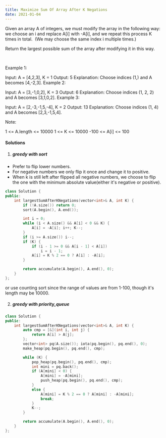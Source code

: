 ```yaml
---
title: Maximize Sum Of Array After K Negations
date: 2021-01-04
---
```

Given an array A of integers, we must modify the array in the following way: we choose an i and replace A[i] with -A[i], and we repeat this process K times in total.  (We may choose the same index i multiple times.)

Return the largest possible sum of the array after modifying it in this way.

 

Example 1:

Input: A = [4,2,3], K = 1
Output: 5
Explanation: Choose indices (1,) and A becomes [4,-2,3].
Example 2:

Input: A = [3,-1,0,2], K = 3
Output: 6
Explanation: Choose indices (1, 2, 2) and A becomes [3,1,0,2].
Example 3:

Input: A = [2,-3,-1,5,-4], K = 2
Output: 13
Explanation: Choose indices (1, 4) and A becomes [2,3,-1,5,4].
 

Note:

1 <= A.length <= 10000
1 <= K <= 10000
-100 <= A[i] <= 100

#### Solutions

1. ##### greedy with sort

- Prefer to flip lower numbers.
- For negative numbers we only flip it once and change it to positive.
- When k is still left after flipped all negative numbers, we choose to flip the one with the minimum absolute value(either it's negative or positive).

```cpp
class Solution {
public:
    int largestSumAfterKNegations(vector<int>& A, int K) {
        if (!A.size()) return 0;
        sort(A.begin(), A.end());

        int i = 0;
        while (i < A.size() && A[i] < 0 && K) {
            A[i] = -A[i]; i++; K--;
        }
        if (i >= A.size()) i--;
        if (K) {
            if (i - 1 >= 0 && A[i - 1] < A[i])
                i = i - 1;
            A[i] = K % 2 == 0 ? A[i] : -A[i];
        }

        return accumulate(A.begin(), A.end(), 0);
    }
};
```


or use counting sort since the range of values are from 1-100, though it's length may be 10000.

2. ##### greedy with priority_queue

```cpp
class Solution {
public:
    int largestSumAfterKNegations(vector<int>& A, int K) {
        auto cmp = [&](int i, int j) {
            return A[i] > A[j];
        };
        vector<int> pq(A.size()); iota(pq.begin(), pq.end(), 0);
        make_heap(pq.begin(), pq.end(), cmp);

        while (K) {
            pop_heap(pq.begin(), pq.end(), cmp);
            int mini = pq.back();
            if (A[mini] < 0) {
                A[mini] = -A[mini];
                push_heap(pq.begin(), pq.end(), cmp); 
            }
            else {
                A[mini] = K % 2 == 0 ? A[mini] : -A[mini];
                break;
            }
            K--;
        }

        return accumulate(A.begin(), A.end(), 0);
    }
};
```